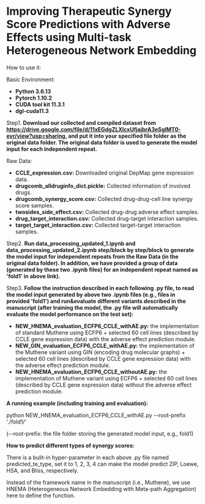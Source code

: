 # Improving Therapeutic Synergy Score Predictions with Adverse Effects using Multi-task Heterogeneous Network Embedding 

How to use it:

Basic Environment:
* __Python 3.6.13__
* __Pytorch 1.10.2__
* __CUDA tool kit 11.3.1__
* __dgl-cuda11.3__

Step1. __Download our collected and compiled dataset from https://drive.google.com/file/d/11xEGdgZLXlcxUfjajbrA3eSgIMT0-evr/view?usp=sharing, and put it into your specified file folder as the original data folder. The original data folder is used to generate the model input for each independent repeat.__

Raw Data:
* __CCLE_expression.csv:__ Downloaded original DepMap gene expression data.
* __drugcomb_alldruginfo_dict.pickle:__ Collected information of involved drugs.
* __drugcomb_synergy_score.csv:__ Collected drug-drug-cell line synergy score samples.
* __twosides_side_effect.csv:__ Collected drug-drug adverse effect samples.
* __drug_target_interaction.csv:__ Collected drug-target interaction samples.
* __target_target_interaction.csv:__ Collected target-target interaction samples.

Step2. __Run data_processing_updated_1.ipynb and data_processing_updated_2.ipynb step/block by step/block to generate the model input for independent repeats from the Raw Data (in the original data folder). In addition, we have provided a group of data (generated by these two .ipynb files) for an independent repeat named as 'fold1' in above link).__

Step3. __Follow the instruction described in each following .py file, to read the model input generated by above two .ipynb files (e.g., files in provided 'fold1') and  run&evaluate different variants described in the manuscript (after training the model, the .py file will automatically evaluate the model performance on the test set):__
  * __NEW_HNEMA_evaluation_ECFP6_CCLE_withAE.py:__ the implementation of standard Muthene using ECFP6 + selected 60 cell lines (described by CCLE gene expression data) with the adverse effect prediction module.
  * __NEW_GIN_evaluation_ECFP6_CCLE_withAE.py:__ the implementation of the Muthene variant using GIN (encoding drug molecular graphs) + selected 60 cell lines (described by CCLE gene expression data) with the adverse effect prediction module.
  * __NEW_HNEMA_evaluation_ECFP6_CCLE_withoutAE.py:__ the implementation of Muthene variant using ECFP6 + selected 60 cell lines (described by CCLE gene expression data) without the adverse effect prediction module.

__A running example (including training and evaluation):__

python NEW_HNEMA_evaluation_ECFP6_CCLE_withAE.py --root-prefix './fold1/'

(--root-prefix: the file folder storing the generated model input, e.g., fold1)

__How to predict different types of synergy scores:__

There is a bulit-in hyper-parameter in each above .py file named predicted_te_type, set it to 1, 2, 3, 4 can make the model predict ZIP, Loewe, HSA, and Bliss, respectively.

Instead of the framework name in the manuscript (i.e., Muthene), we use HNEMA (Heterogeneous Network Embedding with Meta-path Aggregation) here to define the function.
